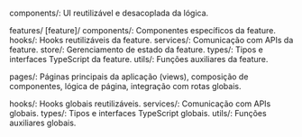 components/: UI reutilizável e desacoplada da lógica.

features/
  [feature]/
    components/: Componentes específicos da feature.
    hooks/: Hooks reutilizáveis da feature.
    services/: Comunicação com APIs da feature.
    store/: Gerenciamento de estado da feature.
    types/: Tipos e interfaces TypeScript da feature.
    utils/: Funções auxiliares da feature.

pages/: Páginas principais da aplicação (views), composição de componentes, lógica de página, integração com rotas globais.

hooks/: Hooks globais reutilizáveis.
services/: Comunicação com APIs globais.
types/: Tipos e interfaces TypeScript globais.
utils/: Funções auxiliares globais.
